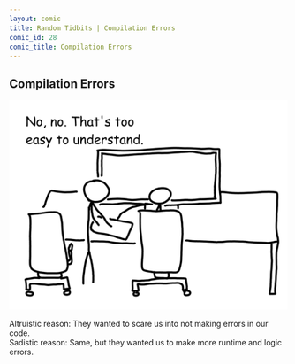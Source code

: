 ```yaml
---
layout: comic
title: Random Tidbits | Compilation Errors
comic_id: 28
comic_title: Compilation Errors
---
```


## Compilation Errors

<img id="img28" src="/assets/images/28.png">

Altruistic reason: They wanted to scare us into not making errors in our code.<br>Sadistic reason: Same, but they wanted us to make more runtime and logic errors.
